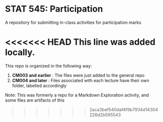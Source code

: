 # STAT 545: Participation

A repository for submitting in-class activities for participation marks

<<<<<<< HEAD
This line was added locally.
=======
This repo is organized in the following way:
1. **CM003 and earlier** : The files were just added to the general repo
2. **CM004 and later** : Files associated with each lecture have their own folder, labelled accordingly

Note: This was formerly a repo for a Markdown Exploration activity, and some files are artifacts of this
>>>>>>> 2aca3bef540daf4f9b7934d14304226d2b595543
